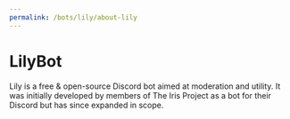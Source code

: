 ```yaml
---
permalink: /bots/lily/about-lily
---
```

# LilyBot

Lily is a free & open-source Discord bot aimed at moderation and utility. It was initially developed by members of The Iris Project as a bot for their Discord but has since expanded in scope.
